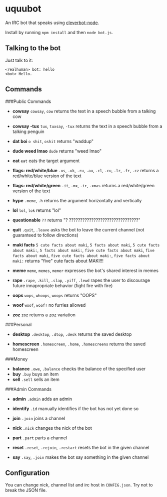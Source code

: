 # uquubot
An IRC bot that speaks using [cleverbot-node](https://github.com/fojas/cleverbot-node).

Install by running `npm install` and then `node bot.js`.

## Talking to the bot
Just talk to it:

    <realhuman> bot: hello
    <bot> Hello.

## Commands

###Public Commands

- **cowsay** `cowsay`, `cow` returns the text in a speech bubble from a talking cow

- **cowsay -tux** `tux`, `tuxsay`, `-tux` returns the text in a speech bubble from a talking penguin

- **dat boi** `o shit`, `oshit` returns "waddup"

- **dude weed lmao** `dude` returns "weed lmao"

- **eat** `eat` eats the target argument

- **flags: red/white/blue** `.us`, `.uk`, `.ru`, `.au`, `.cl`, `.cu`, `.lr`, `.fr`, `.cz` returns a red/white/blue version of the text

- **flags: red/white/green** `.it`, `.mx`, `.ir`, `.xmas` returns a red/white/green version of the text

- **hype** `.meme`, `.h` returns the argument horizontally and vertically

- **lol** `lol`, `lok` returns "lol"

- **questionable** `??` returns "? ???????????????????????????????"

- **quit** `.quit`, `.leave` asks the bot to leave the current channel (not guaranteed to follow directions)

- **maki facts** `5 cute facts about maki`, `5 facts about maki`, `5 cute facts about maki:`, `5 facts about maki:`, `five cute facts about maki`, `five facts about maki`, `five cute facts about maki:`, `five facts about maki:` returns "five" cute facts about MAKI!!!

- **meme** `meme`, `memes`, `memer` expresses the bot's shared interest in memes

- **rape** `.rape`, `.kill`, `.slap`, `.yiff`, `.lewd` rapes the user to discourage future innapropriate behavior (fight fire with fire)

- **oops** `wops`, `whoops`, `woops` returns "OOPS"

- **woof** `woof`, `woof!` no furries allowed

- **zoz** `zoz` returns a zoz variation

###Personal

- **desktop** `.desktop`, `.dtop`, `.desk` returns the saved desktop

- **homescreen** `.homescreen`, `.home`, `.homescreens` returns the saved homescreen

###Money

- **balance** `.owe`, `.balance` checks the balance of the specified user
- **buy** `.buy` buys an item
- **sell** `.sell` sells an item

###Admin Commands

- **admin** `.admin` adds an admin

- **identify** `.id` manually identifies if the bot has not yet done so

- **join** `.join` joins a channel

- **nick** `.nick` changes the nick of the bot

- **part** `.part` parts a channel

- **reset** `.reset`, `.rejoin`, `.restart` resets the bot in the given channel

- **say** `.say`, `.join` makes the bot say something in the given channel

## Configuration
You can change nick, channel list and irc host in `CONFIG.json`. Try not to break the JSON file.
